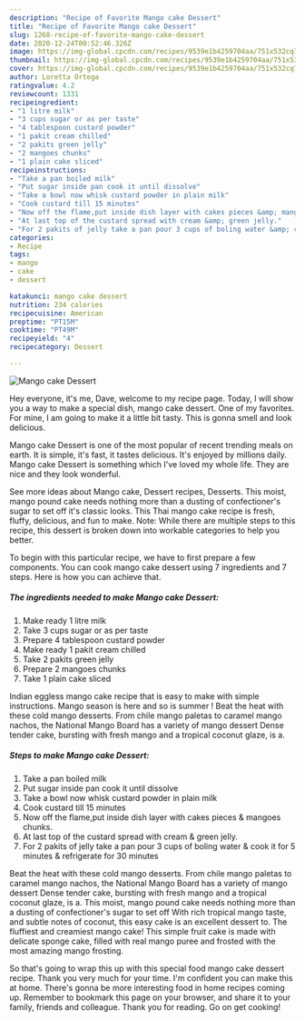 ```yaml
---
description: "Recipe of Favorite Mango cake Dessert"
title: "Recipe of Favorite Mango cake Dessert"
slug: 1268-recipe-of-favorite-mango-cake-dessert
date: 2020-12-24T00:52:46.326Z
image: https://img-global.cpcdn.com/recipes/9539e1b4259704aa/751x532cq70/mango-cake-dessert-recipe-main-photo.jpg
thumbnail: https://img-global.cpcdn.com/recipes/9539e1b4259704aa/751x532cq70/mango-cake-dessert-recipe-main-photo.jpg
cover: https://img-global.cpcdn.com/recipes/9539e1b4259704aa/751x532cq70/mango-cake-dessert-recipe-main-photo.jpg
author: Loretta Ortega
ratingvalue: 4.2
reviewcount: 1331
recipeingredient:
- "1 litre milk"
- "3 cups sugar or as per taste"
- "4 tablespoon custard powder"
- "1 pakit cream chilled"
- "2 pakits green jelly"
- "2 mangoes chunks"
- "1 plain cake sliced"
recipeinstructions:
- "Take a pan boiled milk"
- "Put sugar inside pan cook it until dissolve"
- "Take a bowl now whisk custard powder in plain milk"
- "Cook custard till 15 minutes"
- "Now off the flame,put inside dish layer with cakes pieces &amp; mangoes chunks."
- "At last top of the custard spread with cream &amp; green jelly."
- "For 2 pakits of jelly take a pan pour 3 cups of boling water &amp; cook it for 5 minutes &amp; refrigerate for 30 minutes"
categories:
- Recipe
tags:
- mango
- cake
- dessert

katakunci: mango cake dessert 
nutrition: 234 calories
recipecuisine: American
preptime: "PT15M"
cooktime: "PT49M"
recipeyield: "4"
recipecategory: Dessert

---
```



![Mango cake Dessert](https://img-global.cpcdn.com/recipes/9539e1b4259704aa/751x532cq70/mango-cake-dessert-recipe-main-photo.jpg)

Hey everyone, it's me, Dave, welcome to my recipe page. Today, I will show you a way to make a special dish, mango cake dessert. One of my favorites. For mine, I am going to make it a little bit tasty. This is gonna smell and look delicious.

Mango cake Dessert is one of the most popular of recent trending meals on earth. It is simple, it's fast, it tastes delicious. It's enjoyed by millions daily. Mango cake Dessert is something which I've loved my whole life. They are nice and they look wonderful.

See more ideas about Mango cake, Dessert recipes, Desserts. This moist, mango pound cake needs nothing more than a dusting of confectioner&#39;s sugar to set off it&#39;s classic looks. This Thai mango cake recipe is fresh, fluffy, delicious, and fun to make. Note: While there are multiple steps to this recipe, this dessert is broken down into workable categories to help you better.


To begin with this particular recipe, we have to first prepare a few components. You can cook mango cake dessert using 7 ingredients and 7 steps. Here is how you can achieve that.

<!--inarticleads1-->

##### The ingredients needed to make Mango cake Dessert:

1. Make ready 1 litre milk
1. Take 3 cups sugar or as per taste
1. Prepare 4 tablespoon custard powder
1. Make ready 1 pakit cream chilled
1. Take 2 pakits green jelly
1. Prepare 2 mangoes chunks
1. Take 1 plain cake sliced


Indian eggless mango cake recipe that is easy to make with simple instructions. Mango season is here and so is summer ! Beat the heat with these cold mango desserts. From chile mango paletas to caramel mango nachos, the National Mango Board has a variety of mango dessert Dense tender cake, bursting with fresh mango and a tropical coconut glaze, is a. 

<!--inarticleads2-->

##### Steps to make Mango cake Dessert:

1. Take a pan boiled milk
1. Put sugar inside pan cook it until dissolve
1. Take a bowl now whisk custard powder in plain milk
1. Cook custard till 15 minutes
1. Now off the flame,put inside dish layer with cakes pieces &amp; mangoes chunks.
1. At last top of the custard spread with cream &amp; green jelly.
1. For 2 pakits of jelly take a pan pour 3 cups of boling water &amp; cook it for 5 minutes &amp; refrigerate for 30 minutes


Beat the heat with these cold mango desserts. From chile mango paletas to caramel mango nachos, the National Mango Board has a variety of mango dessert Dense tender cake, bursting with fresh mango and a tropical coconut glaze, is a. This moist, mango pound cake needs nothing more than a dusting of confectioner&#39;s sugar to set off With rich tropical mango taste, and subtle notes of coconut, this easy cake is an excellent dessert to. The fluffiest and creamiest mango cake! This simple fruit cake is made with delicate sponge cake, filled with real mango puree and frosted with the most amazing mango frosting. 

So that's going to wrap this up with this special food mango cake dessert recipe. Thank you very much for your time. I'm confident you can make this at home. There's gonna be more interesting food in home recipes coming up. Remember to bookmark this page on your browser, and share it to your family, friends and colleague. Thank you for reading. Go on get cooking!
